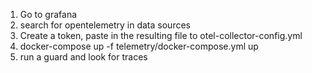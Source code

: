1. Go to grafana
2. search for opentelemetry in data sources
3. Create a token, paste in the resulting file to otel-collector-config.yml
4. docker-compose up -f telemetry/docker-compose.yml up
5. run a guard and look for traces